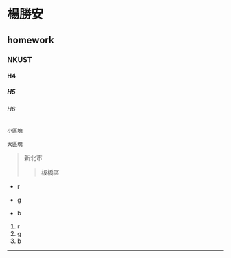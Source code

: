 # 楊勝安
## homework
### NKUST
#### H4
##### H5
###### H6
`小區塊 `
```
大區塊

```
>新北市
>>板橋區

* r
+ g
- b

1. r
2. g
3. b
***

